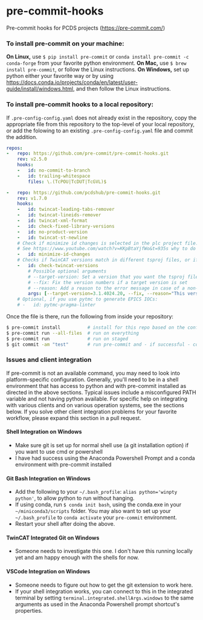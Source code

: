 # pre-commit-hooks
Pre-commit hooks for PCDS projects (https://pre-commit.com/)


### To install pre-commit on your machine:

**On Linux,** use `$ pip install pre-commit` or `conda install pre-commit -c conda-forge` from your favorite python environment.
**On Mac,** use `$ brew install pre-commit`, or follow the Linux instructions.
**On Windows,** set up python either your favorite way or by using https://docs.conda.io/projects/conda/en/latest/user-guide/install/windows.html, and then follow the Linux instructions.

### To install pre-commit hooks to a local repository:

If `.pre-config-config.yaml` does not already exist in the repository, copy
the appropriate file from this repository to the top-level of your local
repository, or add the folowing to an existing `.pre-config-config.yaml`
file and commit the addition.

```yaml
repos:
-   repo: https://github.com/pre-commit/pre-commit-hooks.git
    rev: v2.5.0
    hooks:
    -   id: no-commit-to-branch
    -   id: trailing-whitespace
        files: \.(TcPOU|TcDUT|TcGVL)$

-   repo: https://github.com/pcdshub/pre-commit-hooks.git
    rev: v1.7.0
    hooks:
    -   id: twincat-leading-tabs-remover
    -   id: twincat-lineids-remover
    -   id: twincat-xml-format
    -   id: check-fixed-library-versions
    -   id: no-product-version
    -   id: twincat-st-newline
    # Check if minimize id changes is selected in the plc project file.
    # See https://www.youtube.com/watch?v=KKpBtaYjfWo&t=935s why to do this.
    -   id: minimize-id-changes
    # Checks if TwinCAT versions match in different tsproj files, or if it matches the targeted one.
    -   id: check-twincat-versions
        # Possible optional arguments
        # --target-version: Set a version that you want the tsproj file to have
        # --fix: Fix the version numbers if a target version is set
        # --reason: Add a reason to the error message in case of a non-matching version.
        args: [--target-version=3.1.4024.20, --fix, --reason="This version has a crucial new feature"]
    # Optional, if you use pytmc to generate EPICS IOCs:
    # -   id: pytmc-pragma-linter
```

Once the file is there, run the following from inside your repository:
```bash
$ pre-commit install          # install for this repo based on the config
$ pre-commit run --all-files  # run on everything
$ pre-commit run              # run on staged
$ git commit -am "test"       # run pre-commit and - if successful - commit
```

### Issues and client integration

If pre-commit is not an available command, you may need to look into platform-specific configuration. Generally, you'll need to be in a shell environment that has access to python and with pre-commit installed as directed in the above sections. Typical issues include a misconfigured PATH variable and not having python available. For specific help on integrating with various clients and on various operation systems, see the sections below. If you solve other client integration problems for your favorite workflow, please expand this section in a pull request.

#### Shell Integration on Windows

- Make sure git is set up for normal shell use (a git installation option) if you want to use cmd or powershell
- I have had success using the Anaconda Powershell Prompt and a conda environment with pre-commit installed

#### Git Bash Integration on Windows

- Add the following to your `~/.bash_profile`: `alias python='winpty python'`, to allow python to run without hanging.
- If using conda, run `$ conda init bash`, using the conda.exe in your `~/miniconda3/scripts` folder. You may also want to set up your `~/.bash_profile` to `conda activate` your `pre-commit` environment.
- Restart your shell after doing the above.

#### TwinCAT Integrated Git on Windows

- Someone needs to investigate this one. I don't have this running locally yet and am happy enough with the shells for now.

#### VSCode Integration on Windows

- Someone needs to figure out how to get the git extension to work here.
- If your shell integration works, you can connect to this in the integrated terminal by setting `terminal.integrated.shellArgs.windows` to the same arguments as used in the Anaconda Powershell prompt shortcut's properties.
